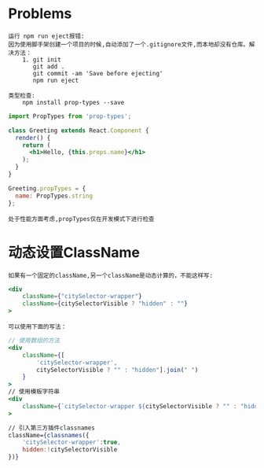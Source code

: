 # Problems
    
    运行 npm run eject报错:
    因为使用脚手架创建一个项目的时候,自动添加了一个.gitignore文件,而本地却没有仓库。解决方法：
        1. git init 
           git add .
           git commit -am 'Save before ejecting'
           npm run eject
           
    类型检查:
        npm install prop-types --save
```jsx harmony
import PropTypes from 'prop-types';

class Greeting extends React.Component {
  render() {
    return (
      <h1>Hello, {this.props.name}</h1>
    );
  }
}

Greeting.propTypes = {
  name: PropTypes.string
};
```
    处于性能方面考虑,propTypes仅在开发模式下进行检查

# 动态设置ClassName

    如果有一个固定的className,另一个className是动态计算的，不能这样写:
```jsx harmony
<div
    className={"citySelector-wrapper"}
    className={citySelectorVisible ? "hidden" : ""}
>
```
    可以使用下面的写法：
```jsx harmony
// 使用数组的方法
<div
    className={[
        'citySelector-wrapper',
        citySelectorVisible ? "" : "hidden"].join(" ")
    }
>
// 使用模板字符串 
<div
    className={`citySelector-wrapper ${citySelectorVisible ? "" : "hidden"} `}
>

// 引入第三方插件classnames
className={classnames({
    'citySelector-wrapper':true,
    hidden:!citySelectorVisible
})}
```











